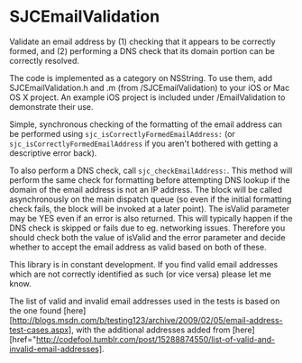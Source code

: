 SJCEmailValidation
==================

Validate an email address by (1) checking that it appears to be correctly formed, and (2) performing a DNS check that its domain portion can be correctly resolved.

The code is implemented as a category on NSString. To use them, add SJCEmailValidation.h and .m (from /SJCEmailValidation) to your iOS or Mac OS X project. An example iOS project is included under /EmailValidation to demonstrate their use.

Simple, synchronous checking of the formatting of the email address can be performed using `sjc_isCorrectlyFormedEmailAddress:` (or `sjc_isCorrectlyFormedEmailAddress` if you aren't bothered with getting a descriptive error back).

To also perform a DNS check, call `sjc_checkEmailAddress:`. This method will perform the same check for formatting before attempting DNS lookup if the domain of the email address is not an IP address. The block will be called asynchronously on the main dispatch queue (so even if the initial formatting check fails, the block will be invoked at a later point). The isValid parameter may be YES even if an error is also returned. This will typically happen if the DNS check is skipped or fails due to eg. networking issues. Therefore you should check both the value of isValid and the error parameter and decide whether to accept the email address as valid based on both of these.

This library is in constant development. If you find valid email addresses which are not correctly identified as such (or vice versa) please let me know.

The list of valid and invalid email addresses used in the tests is based on the one found [here][http://blogs.msdn.com/b/testing123/archive/2009/02/05/email-address-test-cases.aspx], with the additional addresses added from [here][href="http://codefool.tumblr.com/post/15288874550/list-of-valid-and-invalid-email-addresses].
